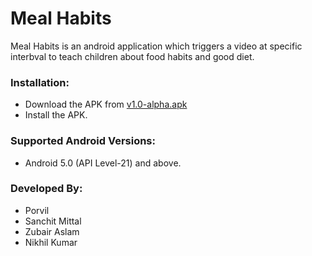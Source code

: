 # Meal Habits

Meal Habits is an android application which triggers a video at specific interbval to teach children about food habits and good diet.

### Installation:

- Download the APK from [v1.0-alpha.apk](https://github.com/Porvil/DSA_Visualizer_Android/releases/download/v1.0-alpha/v1.0-alpha.apk)
- Install the APK.

### Supported Android Versions:
- Android 5.0 (API Level-21) and above.

### Developed By:
- Porvil
- Sanchit Mittal
- Zubair Aslam
- Nikhil Kumar

